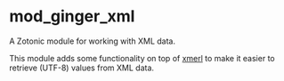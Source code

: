 mod_ginger_xml
==============

A Zotonic module for working with XML data. 

This module adds some functionality on top of [xmerl](http://www.erlang.org/doc/apps/xmerl/)
to make it easier to retrieve (UTF-8) values from XML data.
